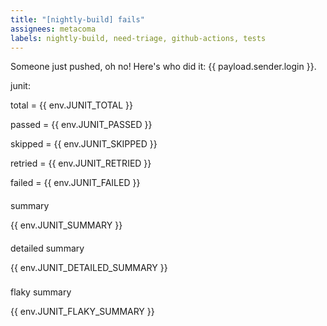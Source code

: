 ```yaml
---
title: "[nightly-build] fails"
assignees: metacoma
labels: nightly-build, need-triage, github-actions, tests
---
```

Someone just pushed, oh no! Here's who did it: {{ payload.sender.login }}.

junit:

total = {{ env.JUNIT_TOTAL }}

passed = {{ env.JUNIT_PASSED }}

skipped = {{ env.JUNIT_SKIPPED }}

retried = {{ env.JUNIT_RETRIED }}

failed = {{ env.JUNIT_FAILED }}

####

summary

{{ env.JUNIT_SUMMARY }}

#### 

detailed summary

{{ env.JUNIT_DETAILED_SUMMARY }}

###

flaky summary

{{ env.JUNIT_FLAKY_SUMMARY }}

